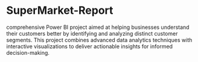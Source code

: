 # SuperMarket-Report
comprehensive Power BI project aimed at helping businesses understand their customers better by identifying and analyzing distinct customer segments. This project combines advanced data analytics techniques with interactive visualizations to deliver actionable insights for informed decision-making.
